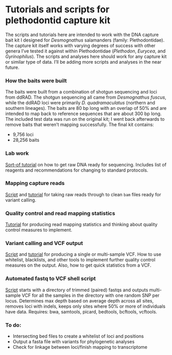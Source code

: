 # Tutorials and scripts for plethodontid capture kit

The scripts and tutorials here are intended to work with the DNA capture bait kit I designed for *Desmognathus* salamanders (family: Plethodontidae). The capture kit itself works with varying degrees of success with other genera I’ve tested it against within Plethodontidae (*Plethodon*, *Eurycea*, and *Gyrinophilus*). The scripts and analyses here should work for any capture kit or similar type of data.  I’ll be adding more scripts and analyses in the near future.

### How the baits were built
The baits were built from a combination of shotgun sequencing and loci from ddRAD. The shotgun sequencing all came from *Desmognathus fuscus*, while the ddRAD loci were primarily *D. quadramaculatus* (northern and southern lineages). The baits are 80 bp long with an overlap of 50% and are intended to map back to reference sequences that are about 300 bp long. The included test data was run on the original kit; I went back afterwards to remove baits that weren’t mapping successfully. The final kit contains:
- 9,756 loci
- 28,256 baits

### Lab work
[Sort-of tutorial](https://github.com/karajones/capture/blob/0bc35a31d067d0059ff2feafffae87a8fbd8b947/lab_work.md) on how to get raw DNA ready for sequencing. Includes list of reagents and recommendations for changing to standard protocols.

### Mapping capture reads
[Script](https://github.com/karajones/tutorials/blob/master/scripts/capture_read_mapping.txt) and [tutorial](https://github.com/karajones/tutorials/blob/master/read_mapping.md) for taking raw reads through to clean `bam` files ready for variant calling.

### Quality control and read mapping statistics
[Tutorial](https://github.com/karajones/tutorials/blob/master/quality_control_statistics.md) for producing read mapping statistics and thinking about quality control measures to implement.

### Variant calling and VCF output
[Script](https://github.com/karajones/tutorials/blob/master/scripts/vcf_script.txt) and [tutorial](https://github.com/karajones/tutorials/blob/master/vcf_variant_calling.md) for producing a single or multi-sample VCF. How to use whitelist, blacklists, and other tools to implement further quality control measures on the output. Also, how to get quick statistics from a VCF.

### Automated fastq to VCF shell script
[Script](https://github.com/karajones/capture/blob/master/scripts/capture_multi_vcf.sh) starts with a directory of trimmed (paired) fastqs and outputs multi-sample VCF for all the samples in the directory with one random SNP per locus. Determines max depth based on average depth across all sites, removes loci with indels, keeps only sites where 50% or more of individuals have data. Requires: bwa, samtools, picard, bedtools, bcftools, vcftools.

### To do:
- Intersecting bed files to create a whitelist of loci and positions
- Output a fasta file with variants for phylogenetic analyses
- Check for linkage between loci/finish mapping to transcriptome
